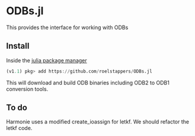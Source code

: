 # ODBs.jl

This provides the interface for working with ODBs

## Install

Inside the [julia package manager](https://docs.julialang.org/en/v1/stdlib/Pkg/index.html)

```julia  
(v1.1) pkg> add https://github.com/roelstappers/ODBs.jl
```

This will download and build ODB binaries including ODB2 to ODB1 conversion tools. 

## To do
Harmonie uses a modified create_ioassign for letkf. 
We should refactor the letkf code. 

